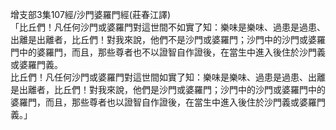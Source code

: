 增支部3集107經/沙門婆羅門經(莊春江譯)  
「比丘們！凡任何沙門或婆羅門對這世間不如實了知：樂味是樂味、過患是過患、出離是出離者，比丘們！對我來說，他們不是沙門或婆羅門；沙門中的沙門或婆羅門中的婆羅門，而且，那些尊者也不以證智自作證後，在當生中進入後住於沙門義或婆羅門義。  
比丘們！凡任何沙門或婆羅門對這世間如實了知：樂味是樂味、過患是過患、出離是出離者，比丘們！對我來說，他們是沙門或婆羅門；沙門中的沙門或婆羅門中的婆羅門，而且，那些尊者也以證智自作證後，在當生中進入後住於沙門義或婆羅門義。」  
  
  
